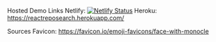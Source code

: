 Hosted Demo Links
Netlify: [![Netlify Status](https://api.netlify.com/api/v1/badges/879363d4-3b9a-4cbc-aace-ae752ad279ea/deploy-status)](https://app.netlify.com/sites/react-repository-search/deploys)
Heroku: https://reactreposearch.herokuapp.com/

Sources
Favicon: https://favicon.io/emoji-favicons/face-with-monocle
